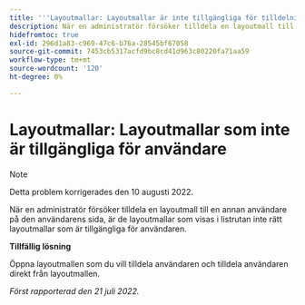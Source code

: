 ```yaml
---
title: '''Layoutmallar: Layoutmallar är inte tillgängliga för tilldelning till användarens'
description: När en administratör försöker tilldela en layoutmall till en annan användare på den användarens sida, är de layoutmallar som visas i listrutan inte rätt layoutmallar som är tillgängliga för användaren.
hidefromtoc: true
exl-id: 296d1a83-c969-47c6-b76a-28545bf67058
source-git-commit: 7453cb5317acfd9bc8cd41d963c80220fa71aa59
workflow-type: tm+mt
source-wordcount: '120'
ht-degree: 0%

---
```


# Layoutmallar: Layoutmallar som inte är tillgängliga för användare

>[!NOTE]
>
>Detta problem korrigerades den 10 augusti 2022.

När en administratör försöker tilldela en layoutmall till en annan användare på den användarens sida, är de layoutmallar som visas i listrutan inte rätt layoutmallar som är tillgängliga för användaren.

**Tillfällig lösning**

Öppna layoutmallen som du vill tilldela användaren och tilldela användaren direkt från layoutmallen.

_Först rapporterad den 21 juli 2022._
